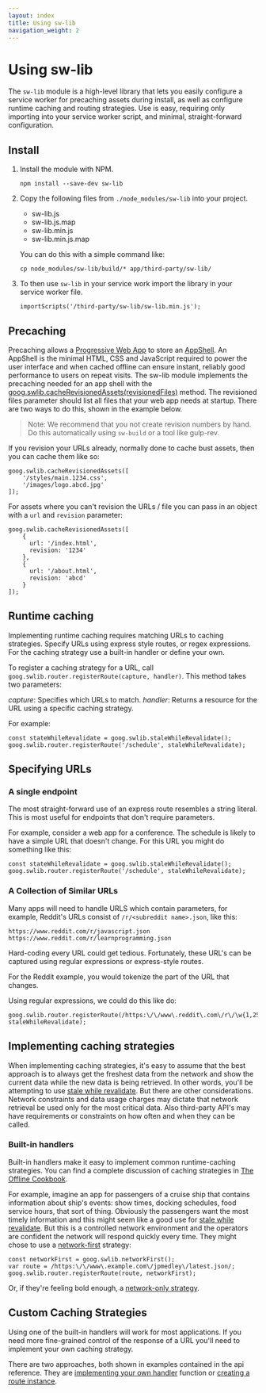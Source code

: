 ```yaml
---
layout: index
title: Using sw-lib
navigation_weight: 2
---
```


# Using sw-lib

The `sw-lib` module is a high-level library that lets you easily configure a
service worker for precaching assets during install, as well as configure
runtime caching and routing strategies. Use is easy, requiring only importing
into your service worker script, and minimal, straight-forward configuration.


## Install

1. Install the module with NPM.

   ```
   npm install --save-dev sw-lib
   ```

2. Copy the following files from
`./node_modules/sw-lib` into your project.

   * sw-lib.js
   * sw-lib.js.map
   * sw-lib.min.js
   * sw-lib.min.js.map

   You can do this with a simple command like:

   ```
   cp node_modules/sw-lib/build/* app/third-party/sw-lib/
   ```

3. To then use `sw-lib` in your service work import the library in your service worker file.

   ```
   importScripts('/third-party/sw-lib/sw-lib.min.js');
   ```

## Precaching

Precaching allows a [Progressive Web App](https://developers.google.com/web/progressive-web-apps/) to store an
[AppShell](https://developers.google.com/web/fundamentals/architecture/app-shell).
An AppShell is the minimal HTML, CSS and JavaScript required to power the user
interface and when cached offline can ensure instant, reliably good performance
to users on repeat visits. The sw-lib module implements the precaching needed
for an app shell with the
[goog.swlib.cacheRevisionedAssets(revisionedFiles)](https://googlechrome.github.io/sw-helpers/reference-docs/stable/v0.0.8/module-sw-lib.SWLib.html#cacheRevisionedAssets)
method. The revisioned files parameter should list all files that your web app
needs at startup. There are two ways to do this, shown in the example below.

> Note: We recommend that you not create revision numbers
> by hand. Do this automatically using `sw-build` or a
> tool like gulp-rev.

If you revision your URLs already, normally done to
cache bust assets, then you can cache them like so:

```
goog.swlib.cacheRevisionedAssets([
    '/styles/main.1234.css',
    '/images/logo.abcd.jpg'
]);
```

For assets where you can't revision the URLs / file you
can pass in an object with a `url` and `revision`
parameter:

```
goog.swlib.cacheRevisionedAssets([
    {
      url: '/index.html',
      revision: '1234'
    },
    {
      url: '/about.html',
      revision: 'abcd'
    }
]);
```

## Runtime caching

Implementing runtime caching requires matching URLs to
caching strategies. Specify URLs using express
style routes, or regex expressions. For the caching
strategy use a built-in handler or define your own.

To register a caching strategy for a URL, call
`goog.swlib.router.registerRoute(capture, handler)`. This
method takes two parameters:

*capture*: Specifies which URLs to match.
*handler*: Returns a resource for the URL using a specific caching strategy.

For example:

```
const stateWhileRevalidate = goog.swlib.staleWhileRevalidate();
goog.swlib.router.registerRoute('/schedule', staleWhileRevalidate);
```

## Specifying URLs

### A single endpoint

The most straight-forward use of an express route resembles a string literal.
This is most useful for endpoints that don't require parameters.

For example, consider a web app for a conference. The
schedule is likely to have a simple URL that doesn't
change. For this URL you might do something like this:

```
const stateWhileRevalidate = goog.swlib.staleWhileRevalidate();
goog.swlib.router.registerRoute('/schedule', staleWhileRevalidate);
```

### A Collection of Similar URLs

Many apps will need to handle URLS which contain
parameters, for example, Reddit's URLs consist of
`/r/<subreddit name>.json`, like this:

```
https://www.reddit.com/r/javascript.json
https://www.reddit.com/r/learnprogramming.json
```

Hard-coding every URL could get tedious. Fortunately, these
URL's can be captured using regular expressions or
express-style routes.

For the Reddit example, you would tokenize the part of the
URL that changes.

Using regular expressions, we could do this like do:

```
goog.swlib.router.registerRoute(/https:\/\/www\.reddit\.com\/r\/\w{1,255}\.json/, staleWhileRevalidate);
```

## Implementing caching strategies

When implementing caching strategies, it's easy to assume
that the best approach is to always get the freshest data
from the network and show the current data while the new
data is being retrieved. In other words, you'll be
attempting to use [stale while revalidate](https://developers.google.com/web/fundamentals/instant-and-offline/offline-cookbook/#stale-while-revalidate). But there are other considerations. Network
constraints and data usage charges may dictate that
network retrieval be used only for the most critical data.
Also third-party API's may have requirements or
constraints on how often and when they can be called.

### Built-in handlers

Built-in handlers make it easy to implement common
runtime-caching strategies. You can
find a complete discussion of caching strategies in
[The Offline Cookbook](https://developers.google.com/web/fundamentals/instant-and-offline/offline-cookbook/#cache-falling-back-to-network).

For example, imagine an app for passengers of a cruise
ship that contains information about ship's events:
show times, docking schedules, food service hours, that
sort of thing. Obviously the passengers want the most
timely information and this might seem like a good use for
[stale while revalidate](https://developers.google.com/web/fundamentals/instant-and-offline/offline-cookbook/#stale-while-revalidate). But this is a controlled network
environment and the operators are confident the network
will respond quickly every time. They might chose to use a
[network-first](https://developers.google.com/web/fundamentals/instant-and-offline/offline-cookbook/#network-falling-back-to-cache) strategy:

```
const networkFirst = goog.swlib.networkFirst();
var route = /https:\/\/www\.example.com\/jpmedley\/latest.json/;
goog.swlib.router.registerRoute(route, networkFirst);
```

Or, if they're feeling bold enough, a [network-only strategy](https://developers.google.com/web/fundamentals/instant-and-offline/offline-cookbook/#network-only).

## Custom Caching Strategies

Using one of the built-in handlers will work for most
applications. If you need more fine-grained control of
the response of a URL you'll need to implement your own caching strategy.

There are two approaches, both shown in examples contained in the api reference. They are [implementing your own handler](https://googlechrome.github.io/sw-helpers/reference-docs/stable/latest/module-sw-lib.Router.html#examples) function or [creating a route instance](https://googlechrome.github.io/sw-helpers/reference-docs/stable/latest/module-sw-lib.SWLib.html#Route).
